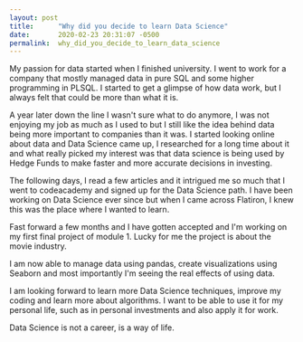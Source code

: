```yaml
---
layout: post
title:      "Why did you decide to learn Data Science"
date:       2020-02-23 20:31:07 -0500
permalink:  why_did_you_decide_to_learn_data_science
---
```



My passion for data started when I finished university. I went to work for a company that mostly managed data in pure SQL and some higher programming in PLSQL. I started to get a glimpse of how data work, but I always felt that could be more than what it is.

A year later down the line I wasn't sure what to do anymore, I was not enjoying my job as much as I used to but I still like the idea behind data being more important to companies than it was. I started looking online about data and Data Science came up, I researched for a long time about it and what really picked my interest was that data science is being used by Hedge Funds to make faster and more accurate decisions in investing.

The following days, I read a few articles and it intrigued me so much that I went to codeacademy and signed up for the Data Science path. I have been working on Data Science ever since but when I came across Flatiron, I knew this was the place where I wanted to learn. 

Fast forward a few months and I have gotten accepted and I'm working on my first final project of module 1. Lucky for me the project is about the movie industry. 

I am now able to manage data using pandas, create visualizations using Seaborn and most importantly I'm seeing the real effects of using data. 

I am looking forward to learn more Data Science techniques, improve my coding and learn more about algorithms. I want to be able to use it for my personal life, such as in personal investments and also apply it for work. 

Data Science is not a career, is a way of life. 
